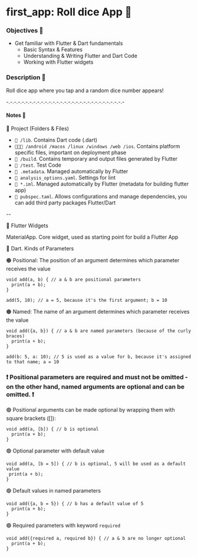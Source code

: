 <h1>first_app: Roll dice App 🎲</h1>

<h3> Objectives 🌟 </h3>

- Get familiar with Flutter & Dart fundamentals
    * Basic Syntax & Features
    * Understanding & Writing Flutter and Dart Code
    * Working with Flutter widgets

<h3> Description 📄 </h3>

Roll dice app where you tap and a random dice number appears!

-.-.-.-.-.-.-.-.-.-.-.-.-.-.-.-.-.-.-.-.-.-.-.-.-.-.-.-.-.-.-

<h4> Notes 📝 </h4>

🔵 Project (Folders & Files)

* `📂 /lib`. Contains Dart code (.dart)
* `📂📂📂 /android /macos /linux /windows /web /ios`. Contains platform specific files, important on deployment phase
* `📂 /build`. Contains temporary and output files generated by Flutter
* `📂 /test`. Test Code
* `📄 .metadata`. Managed automatically by Flutter
* `📄 analysis_options.yaml`. Settings for lint
* `📄 *.iml`. Managed automatically by Flutter (metadata for building flutter app)
* `📄 pubspec.taml`. Allows configurations and manage dependencies, you can add third party packages Flutter/Dart 

--

🔵 Flutter Widgets

MaterialApp. Core widget, used as starting point for build a Flutter App

🔵 Dart. Kinds of Parameters

🟠 Positional: The position of an argument determines which parameter receives the value
```
void add(a, b) { // a & b are positional parameters
  print(a + b);
}
 
add(5, 10); // a = 5, because it's the first argument; b = 10
```

🟠 Named: The name of an argument determines which parameter receives the value
```
void add({a, b}) { // a & b are named parameters (because of the curly braces)
  print(a + b); 
}  
 
add(b: 5, a: 10); // 5 is used as a value for b, because it's assigned to that name; a = 10
```

<h3>❗ Positional parameters are required and must not be omitted - on the other hand, named arguments are optional and can be omitted. ❗</h3>

🟢 Positional arguments can be made optional by wrapping them with square brackets ([]):
```
void add(a, [b]) { // b is optional
  print(a + b);
}
```
🟢 Optional parameter with default value
 ```
void add(a, [b = 5]) { // b is optional, 5 will be used as a default value
  print(a + b);
}
 ```

🟢 Default values in named parameters
```
void add({a, b = 5}) { // b has a default value of 5
  print(a + b); 
}  
```

🟢 Required parameters with keyword `required`
```
void add({required a, required b}) { // a & b are no longer optional
  print(a + b); 
}  
```